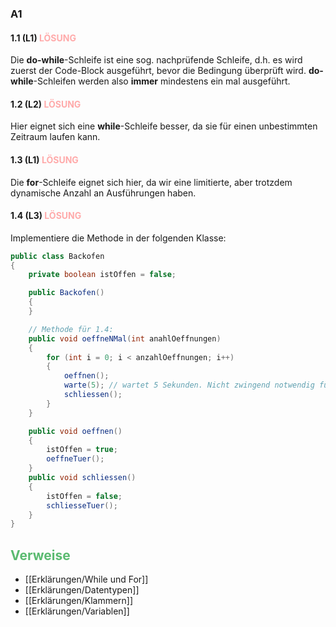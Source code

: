 ### A1
#### 1.1 (L1) <span style="color:#ffaaaa">LÖSUNG</span>
Die **do-while**-Schleife ist eine sog. nachprüfende Schleife, d.h. es wird zuerst der Code-Block ausgeführt, bevor die Bedingung überprüft wird. **do-while**-Schleifen werden also **immer** mindestens ein mal ausgeführt.
#### 1.2 (L2) <span style="color:#ffaaaa">LÖSUNG</span>
Hier eignet sich eine **while**-Schleife besser, da sie für einen unbestimmten Zeitraum laufen kann.
#### 1.3 (L1) <span style="color:#ffaaaa">LÖSUNG</span>
Die **for**-Schleife eignet sich hier, da wir eine limitierte, aber trotzdem dynamische Anzahl an Ausführungen haben.
#### 1.4 (L3) <span style="color:#ffaaaa">LÖSUNG</span>
Implementiere die Methode in der folgenden Klasse:
```Java
public class Backofen
{
	private boolean istOffen = false;

	public Backofen()
	{
	}

	// Methode für 1.4:
	public void oeffneNMal(int anahlOeffnungen)
	{
		for (int i = 0; i < anzahlOeffnungen; i++)
		{
			oeffnen();
			warte(5); // wartet 5 Sekunden. Nicht zwingend notwendig für die Aufgabe!
			schliessen();
		}
	}

	public void oeffnen()
	{
		istOffen = true;
		oeffneTuer();
	}
	public void schliessen()
	{
		istOffen = false;
		schliesseTuer();
	}
}
```

## <span style="color:#5ABA70">Verweise</span>
+ [[Erklärungen/While und For]]
+ [[Erklärungen/Datentypen]]
+ [[Erklärungen/Klammern]]
+ [[Erklärungen/Variablen]]